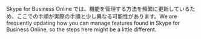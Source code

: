 <span data-ttu-id="296b9-101">Skype for Business Online では、機能を管理する方法を頻繁に更新しているため、ここでの手順が実際の手順と少し異なる可能性があります。</span><span class="sxs-lookup"><span data-stu-id="296b9-101">We are frequently updating how you can manage features found in Skype for Business Online, so the steps here might be a little different.</span></span>